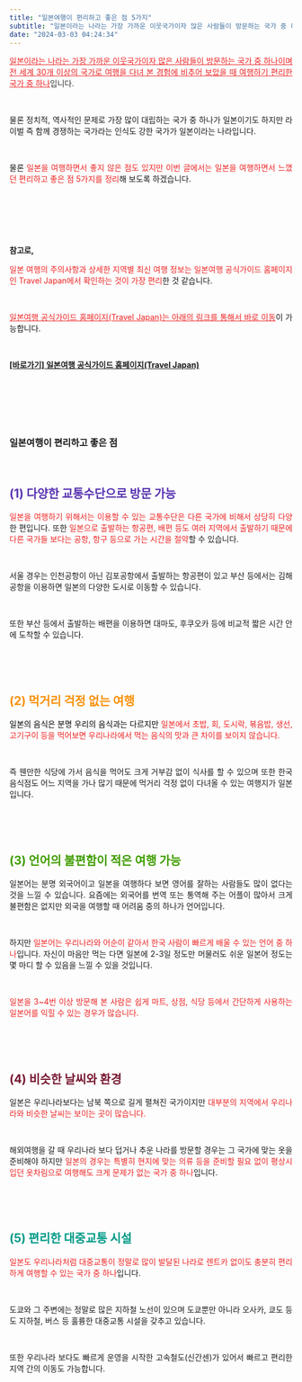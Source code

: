 ```yaml
---
title: "일본여행이 편리하고 좋은 점 5가지"
subtitle: "일본이라는 나라는 가장 가까운 이웃국가이자 많은 사람들이 방문하는 국가 중 하나이며 전 세계 30개 이상의 국가로 여행을 다녀 본 경험에 비추어 보았을 때여행하기 편리한 국가 중 하나입니다. 물론 정치적, 역사적인 문제로 가장 많이 대립하는 국가 중 하나가 일본이기도 하지만 라이벌 즉 함께 경쟁하는 국가라는 인식도 강한 국가가 일본이라는 나라입니다. 일본을 여행하면서 느꼈던 편리하고 좋은 점 5가지를 정리한 글입니다."
date: "2024-03-03 04:24:34"
---
```



<p style="text-align: justify;" data-ke-size="size16"><span style="color: #ee2323;"><u>일본이라는 나라는 가장 가까운 이웃국가이자 많은 사람들이 방문하는 국가 중 하나이며 </u></span><span style="color: #333333; text-align: justify;"><span style="color: #ee2323;"><u>전 세계 30개 이상의 국가로 여행을 다녀 본 경험에 비추어 보았을 때</u></span><span><span style="color: #ee2323;"><u> 여행하기 편리한 국가 중 하나</u></span>입니다.</span></p>


<p style="text-align: justify;" data-ke-size="size16"><br></p>


<p style="text-align: justify;" data-ke-size="size16">물론 정치적, 역사적인 문제로 가장 많이 대립하는 국가 중 하나가 일본이기도 하지만 라이벌 즉 함께 경쟁하는 국가라는 인식도 강한 국가가 일본이라는 나라입니다.</p>


<p style="text-align: justify;" data-ke-size="size16"><br></p>


<p style="text-align: justify;" data-ke-size="size16">물론 <span style="color: #ee2323;">일본을 여행하면서 좋지 않은 점도 있지만 이번 글에서는 일본을 여행하면서 느꼈던 편리하고 좋은 점 5가지를 정리</span>해 보도록 하겠습니다.</p>


<p style="text-align: justify;" data-ke-size="size16"><br></p>
<p style="text-align: justify;" data-ke-size="size16"><br></p>
<p style="text-align: justify;" data-ke-size="size16"><br></p>


<p style="text-align: justify;" data-ke-size="size18"><b>참고로,</b></p>
<p style="text-align: justify;" data-ke-size="size16"><span style="color: #ee2323;">일본 여행의 주의사항과 상세한 지역별 최신 여행 정보는 일본여행 공식가이드 홈페이지인 Travel Japan에서 확인하는 것이 가장 편리</span>한 것 같습니다.</p>

<p style="text-align: justify;" data-ke-size="size16"><br></p>

<p style="text-align: justify;" data-ke-size="size16"><span style="color: #ee2323;"><u>일본여행 공식가이드 홈페이지(Travel Japan)는 아래의 링크를 통해서 바로 이동</u></span>이 가능합니다.</p>

<p style="text-align: justify;" data-ke-size="size16"><br></p>

<p style="text-align: justify;" data-ke-size="size18"><b><a href="https://www.japan.travel/ko/kr/">[바로가기] 일본여행 공식가이드 홈페이지(Travel Japan) </a></b></p>


<p style="text-align: justify;" data-ke-size="size16"><br></p>
<p style="text-align: justify;" data-ke-size="size16"><br></p>
<p style="text-align: justify;" data-ke-size="size16"><br></p>


<h3 style="text-align: justify;" data-ke-size="size23"><b>일본여행이 편리하고 좋은 점</b></h3>

<p style="text-align: justify;" data-ke-size="size16"><br></p>

<h2 style="text-align: justify;" data-ke-size="size20"><span style="color: #5733b1;"><b>(1) 다양한 교통수단으로 방문 가능</b></span></h2>
<p style="text-align: justify;" data-ke-size="size16"><span style="color: #ee2323;">일본을 여행하기 위해서는 이용할 수 있는 교통수단은 다른 국가에 비해서 상당히 다양</span>한 편입니다. 또한 <span style="color: #ee2323;">일본으로 출발하는 항공편, 배편 등도 여러 지역에서 출발하기 때문에 다른 국가들 보다는 공항, 항구 등으로 가는 시간을 절약</span>할 수 있습니다.</p>

<p style="text-align: justify;" data-ke-size="size16"><br></p>

<p style="text-align: justify;" data-ke-size="size16">서울 경우는 인천공항이 아닌 김포공항에서 출발하는 항공편이 있고 부산 등에서는 김해공항을 이용하면 일본의 다양한 도시로 이동할 수 있습니다.</p>

<p style="text-align: justify;" data-ke-size="size16"><br></p>

<p style="text-align: justify;" data-ke-size="size16">또한 부산 등에서 출발하는 배편을 이용하면 대마도, 후쿠오카 등에 비교적 짧은 시간 안에 도착할 수 있습니다.</p>

<p style="text-align: justify;" data-ke-size="size16"><br></p>
<p style="text-align: justify;" data-ke-size="size16"><br></p>


<h2 style="text-align: justify;" data-ke-size="size20"><b><span style="color: #f89009;">(2) 먹거리 걱정 없는 여행</span></b></h2>
<p style="text-align: justify;" data-ke-size="size16"><span style="color: #ee2323;"><span style="color: #000000;">일본의 음식은 분명 우리의 음식과는 다르지만</span> 일본에서 초밥, 회, 도시락, 볶음밥, 생선, 고기구이 등을 먹어보면 우리나라에서 먹는 음식의 맛과 큰 차이를 보이지 않습니다.</span></p>


<p style="text-align: justify;" data-ke-size="size16"><br></p>


<p style="text-align: justify;" data-ke-size="size16">즉 웬만한 식당에 가서 음식을 먹어도 크게 거부감 없이 식사를 할 수 있으며 또한 한국 음식점도 어느 지역을 가나 많기 때문에 먹거리 걱정 없이 다녀올 수 있는 여행지가 일본입니다.</p>


<p style="text-align: justify;" data-ke-size="size16"><br></p>
<p style="text-align: justify;" data-ke-size="size16"><br></p>


<h2 style="text-align: justify;" data-ke-size="size20"><b><span style="color: #409d00;">(3) 언어의 불편함이 적은 여행 가능</span></b></h2>
<p style="text-align: justify;" data-ke-size="size16">일본어는 분명 외국어이고 일본을 여행하다 보면 영어를 잘하는 사람들도 많이 없다는 것을 느낄 수 있습니다. 요즘에는 외국어를 번역 또는 통역해 주는 어플이 많아서 크게 불편함은 없지만 외국을 여행할 때 어려움 중의 하나가 언어입니다.</p>


<p style="text-align: justify;" data-ke-size="size16"><br></p>


<p style="text-align: justify;" data-ke-size="size16">하지만 <span style="color: #ee2323;">일본어는 우리나라와 어순이 같아서 한국 사람이 빠르게 배울 수 있는 언어 중 하나</span>입니다. 자신이 마음만 먹는 다면 일본에 2-3일 정도만 머물러도 쉬운 일본어 정도는 몇 마디 할 수 있음을 느낄 수 있을 것입니다.</p>


<p style="text-align: justify;" data-ke-size="size16"><br></p>


<p style="text-align: justify;" data-ke-size="size16"><span style="color: #ee2323;">일본을 3~4번 이상 방문해 본 사람은 쉽게 마트, 상점, 식당 등에서 간단하게 사용하는 일본어를 익힐 수 있는 경우가 많습니다.</span></p>

<p style="text-align: justify;" data-ke-size="size16"><br></p>
<p style="text-align: justify;" data-ke-size="size16"><br></p>


<h2 style="text-align: justify;" data-ke-size="size20"><b><span style="color: #781b33;">(4) 비슷한 날씨와 환경</span></b></h2>
<p style="text-align: justify;" data-ke-size="size16">일본은 우리나라보다는 남북 쪽으로 길게 펼쳐진 국가이지만 <span style="color: #ee2323;">대부분의 지역에서 우리나라와 비슷한 날씨는 보이는 곳이 많습니다.</span></p>

<p style="text-align: justify;" data-ke-size="size16"><br></p>


<p style="text-align: justify;" data-ke-size="size16">해외여행을 갈 때 우리나라 보다 덥거나 추운 나라를 방문할 경우는 그 국가에 맞는 옷을 준비해야 하지만 <span style="color: #ee2323;">일본의 경우는 특별히 현지에 맞는 의류 등을 준비할 필요 없이 평상시 입던 옷차림으로 여행해도 크게 문제가 없는 국가 중 하나</span>입니다.</p>


<p style="text-align: justify;" data-ke-size="size16"><br></p>
<p style="text-align: justify;" data-ke-size="size16"><br></p>


<h2 style="text-align: justify;" data-ke-size="size20"><b><span style="color: #009a87;">(5) 편리한 대중교통 시설</span></b></h2>
<p style="text-align: justify;" data-ke-size="size16"><span style="color: #ee2323;">일본도 우리나라처럼 대중교통이 정말로 많이 발달된 나라로 렌트카 없이도 충분히 편리하게 여행할 수 있는 국가 중 하나</span>입니다.</p>

<p style="text-align: justify;" data-ke-size="size16"><br></p>

<p style="text-align: justify;" data-ke-size="size16">도쿄와 그 주변에는 정말로 많은 지하철 노선이 있으며 도쿄뿐만 아니라 오사카, 쿄도 등도 지하철, 버스 등 훌륭한 대중교통 시설을 갖추고 있습니다.</p>

<p style="text-align: justify;" data-ke-size="size16"><br></p>

<p style="text-align: justify;" data-ke-size="size16">또한 우리나라 보다도 빠르게 운영을 시작한 고속철도(신간센)가 있어서 빠르고 편리한 지역 간의 이동도 가능합니다.</p>


<p style="text-align: justify;" data-ke-size="size16"><br></p>
<p style="text-align: justify;" data-ke-size="size16"><br></p>